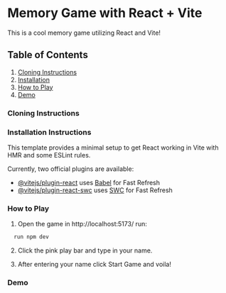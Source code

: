 # Memory Game with React + Vite
This is a cool memory game utilizing React and Vite!

## Table of Contents
1. [Cloning Instructions](#cloning-instructions)
2. [Installation](#installation-instructions)
3. [How to Play](#how-to-play)
4. [Demo](#demo)

### Cloning  Instructions


### Installation Instructions
This template provides a minimal setup to get React working in Vite with HMR and some ESLint rules.

Currently, two official plugins are available:

- [@vitejs/plugin-react](https://github.com/vitejs/vite-plugin-react/blob/main/packages/plugin-react/README.md) uses [Babel](https://babeljs.io/) for Fast Refresh
- [@vitejs/plugin-react-swc](https://github.com/vitejs/vite-plugin-react-swc) uses [SWC](https://swc.rs/) for Fast Refresh

### How to Play
1. Open the game in http://localhost:5173/ run:

```bash
  run npm dev
```
2. Click the pink play bar and type in your name.

3. After entering your name click Start Game and voila!

### Demo